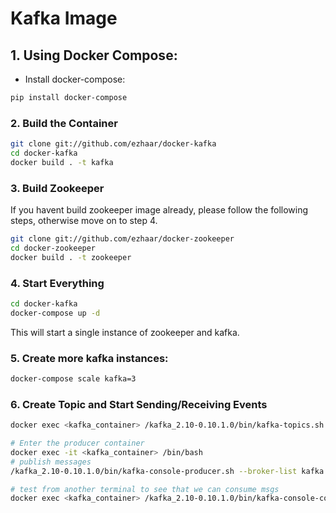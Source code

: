 # Kafka Image

## 1. Using Docker Compose:
- Install docker-compose:
```bash
pip install docker-compose
```
### 2. Build the Container

```bash
git clone git://github.com/ezhaar/docker-kafka
cd docker-kafka
docker build . -t kafka
```

### 3. Build Zookeeper
If you havent build zookeeper image already, please follow the following steps, otherwise move on to step 4.
```bash
git clone git://github.com/ezhaar/docker-zookeeper
cd docker-zookeeper
docker build . -t zookeeper
```

### 4. Start Everything
```bash
cd docker-kafka
docker-compose up -d
```
This will start a single instance of zookeeper and kafka.

### 5. Create more kafka instances:
```bash
docker-compose scale kafka=3
```

### 6. Create Topic and Start Sending/Receiving Events
```bash
docker exec <kafka_container> /kafka_2.10-0.10.1.0/bin/kafka-topics.sh --create --zookeeper <zookeeper_ip>:2181 --replication-factor 1 --partitions 1 --topic test

# Enter the producer container
docker exec -it <kafka_container> /bin/bash
# publish messages
/kafka_2.10-0.10.1.0/bin/kafka-console-producer.sh --broker-list kafka:9092 --topic test

# test from another terminal to see that we can consume msgs
docker exec <kafka_container> /kafka_2.10-0.10.1.0/bin/kafka-console-consumer.sh --bootstrap-server kafka:9092 --topic test --zookeeper zookeeper:2181 --from-beginning
```
